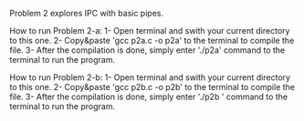 Problem 2 explores IPC with basic pipes.

How to run Problem 2-a:
	1- Open terminal and swith your current directory to this one.
	2- Copy&paste 'gcc p2a.c -o p2a' to the terminal to compile the file.
	3- After the compilation is done, simply enter './p2a' command to the terminal to run the program.

How to run Problem 2-b:
	1- Open terminal and swith your current directory to this one.
	2- Copy&paste 'gcc p2b.c -o p2b' to the terminal to compile the file.
	3- After the compilation is done, simply enter './p2b <integer>' command to the terminal to run the program.

